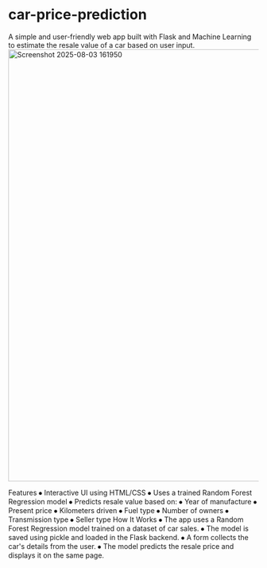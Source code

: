# car-price-prediction
A simple and user-friendly web app built with Flask and Machine Learning to estimate the resale value of a car based on user input.
<img width="1919" height="869" alt="Screenshot 2025-08-03 161950" src="https://github.com/user-attachments/assets/941fbcff-361f-41d7-824b-1a4f160f210a" />

Features
⦁	Interactive UI using HTML/CSS
⦁	Uses a trained Random Forest Regression model
⦁	Predicts resale value based on:
⦁	Year of manufacture
⦁	Present price
⦁	Kilometers driven
⦁	Fuel type
⦁	Number of owners
⦁	Transmission type
⦁	Seller type
How It Works
⦁	The app uses a Random Forest Regression model trained on a dataset of car sales.
⦁	The model is saved using pickle and loaded in the Flask backend.
⦁	A form collects the car's details from the user.
⦁	The model predicts the resale price and displays it on the same page.
